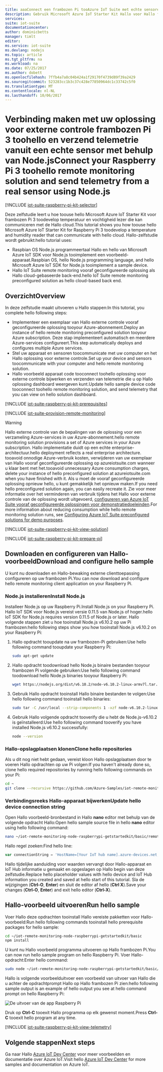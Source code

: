 ```yaml
---
title: aaaConnect een frambozen Pi tooAzure IoT Suite met echte sensoren met behulp van Node.js | Microsoft Docs
description: Gebruik Microsoft Azure IoT Starter Kit Hallo voor Hallo frambozen Pi 3 en Azure IoT Suite. Node.js tooconnect uw oplossing voor externe controle frambozen Pi toohello gebruiken, verzenden van telemetrie van sensoren toohello cloud en toomethods aangeroepen vanuit het dashboard van de oplossing Hallo reageren.
services: 
suite: iot-suite
documentationcenter: 
author: dominicbetts
manager: timlt
editor: 
ms.service: iot-suite
ms.devlang: nodejs
ms.topic: article
ms.tgt_pltfrm: na
ms.workload: na
ms.date: 07/25/2017
ms.author: dobett
ms.openlocfilehash: 7ffb4a7a8c04b424a1f29170f4739d89f39a2429
ms.sourcegitcommit: 523283cc1b3c37c428e77850964dc1c33742c5f0
ms.translationtype: MT
ms.contentlocale: nl-NL
ms.lasthandoff: 10/06/2017
---
```

# <a name="connect-your-raspberry-pi-3-toohello-remote-monitoring-solution-and-send-telemetry-from-a-real-sensor-using-nodejs"></a><span data-ttu-id="9bef7-104">Verbinding maken met uw oplossing voor externe controle frambozen Pi 3 toohello en verzend telemetrie vanuit een echte sensor met behulp van Node.js</span><span class="sxs-lookup"><span data-stu-id="9bef7-104">Connect your Raspberry Pi 3 toohello remote monitoring solution and send telemetry from a real sensor using Node.js</span></span>

[!INCLUDE [iot-suite-raspberry-pi-kit-selector](../../includes/iot-suite-raspberry-pi-kit-selector.md)]

<span data-ttu-id="9bef7-105">Deze zelfstudie leert u hoe toouse hello Microsoft Azure IoT Starter Kit voor frambozen Pi 3 toodevelop temperatuur en vochtigheid lezer die kan communiceren met de Hallo cloud.</span><span class="sxs-lookup"><span data-stu-id="9bef7-105">This tutorial shows you how toouse hello Microsoft Azure IoT Starter Kit for Raspberry Pi 3 toodevelop a temperature and humidity reader that can communicate with hello cloud.</span></span> <span data-ttu-id="9bef7-106">Hallo-zelfstudie wordt gebruikt:</span><span class="sxs-lookup"><span data-stu-id="9bef7-106">hello tutorial uses:</span></span>

- <span data-ttu-id="9bef7-107">Raspbian OS Node.js programmeertaal Hallo en hello van Microsoft Azure IoT SDK voor Node.js tooimplement een voorbeeld-apparaat.</span><span class="sxs-lookup"><span data-stu-id="9bef7-107">Raspbian OS, hello Node.js programming language, and hello Microsoft Azure IoT SDK for Node.js tooimplement a sample device.</span></span>
- <span data-ttu-id="9bef7-108">Hallo IoT Suite remote monitoring vooraf geconfigureerde oplossing als Hallo cloud-gebaseerde back-end.</span><span class="sxs-lookup"><span data-stu-id="9bef7-108">hello IoT Suite remote monitoring preconfigured solution as hello cloud-based back end.</span></span>

## <a name="overview"></a><span data-ttu-id="9bef7-109">Overzicht</span><span class="sxs-lookup"><span data-stu-id="9bef7-109">Overview</span></span>

<span data-ttu-id="9bef7-110">In deze zelfstudie maakt uitvoeren u Hallo stappen:</span><span class="sxs-lookup"><span data-stu-id="9bef7-110">In this tutorial, you complete hello following steps:</span></span>

- <span data-ttu-id="9bef7-111">Implementeer een exemplaar van Hallo externe controle vooraf geconfigureerde oplossing tooyour Azure-abonnement.</span><span class="sxs-lookup"><span data-stu-id="9bef7-111">Deploy an instance of hello remote monitoring preconfigured solution tooyour Azure subscription.</span></span> <span data-ttu-id="9bef7-112">Deze stap implementeert automatisch en meerdere Azure-services configureert.</span><span class="sxs-lookup"><span data-stu-id="9bef7-112">This step automatically deploys and configures multiple Azure services.</span></span>
- <span data-ttu-id="9bef7-113">Stel uw apparaat en sensoren toocommunicate met uw computer en het Hallo oplossing voor externe controle.</span><span class="sxs-lookup"><span data-stu-id="9bef7-113">Set up your device and sensors toocommunicate with your computer and hello remote monitoring solution.</span></span>
- <span data-ttu-id="9bef7-114">Hallo voorbeeld apparaat code tooconnect toohello oplossing voor externe controle bijwerken en verzenden van telemetrie die u op Hallo oplossing dashboard weergeven kunt.</span><span class="sxs-lookup"><span data-stu-id="9bef7-114">Update hello sample device code tooconnect toohello remote monitoring solution, and send telemetry that you can view on hello solution dashboard.</span></span>

[!INCLUDE [iot-suite-raspberry-pi-kit-prerequisites](../../includes/iot-suite-raspberry-pi-kit-prerequisites.md)]

[!INCLUDE [iot-suite-provision-remote-monitoring](../../includes/iot-suite-provision-remote-monitoring.md)]

> [!WARNING]
> <span data-ttu-id="9bef7-115">Hallo externe controle van de bepalingen van de oplossing voor een verzameling Azure-services in uw Azure-abonnement.</span><span class="sxs-lookup"><span data-stu-id="9bef7-115">hello remote monitoring solution provisions a set of Azure services in your Azure subscription.</span></span> <span data-ttu-id="9bef7-116">Hallo implementatie duidt op een echte enterprise-architectuur.</span><span class="sxs-lookup"><span data-stu-id="9bef7-116">hello deployment reflects a real enterprise architecture.</span></span> <span data-ttu-id="9bef7-117">tooavoid onnodige Azure-verbruik kosten, verwijderen van uw exemplaar van Hallo vooraf geconfigureerde oplossing op azureiotsuite.com wanneer u klaar bent met het.</span><span class="sxs-lookup"><span data-stu-id="9bef7-117">tooavoid unnecessary Azure consumption charges, delete your instance of hello preconfigured solution at azureiotsuite.com when you have finished with it.</span></span> <span data-ttu-id="9bef7-118">Als u moet de vooraf geconfigureerde oplossing opnieuw hello, u kunt gemakkelijk het opnieuw maken.</span><span class="sxs-lookup"><span data-stu-id="9bef7-118">If you need hello preconfigured solution again, you can easily recreate it.</span></span> <span data-ttu-id="9bef7-119">Zie voor meer informatie over het verminderen van verbruik tijdens het Hallo voor externe controle van de oplossing wordt uitgevoerd, [configureren van Azure IoT Suite vooraf geconfigureerde oplossingen voor demonstratiedoeleinden][lnk-demo-config].</span><span class="sxs-lookup"><span data-stu-id="9bef7-119">For more information about reducing consumption while hello remote monitoring solution runs, see [Configuring Azure IoT Suite preconfigured solutions for demo purposes][lnk-demo-config].</span></span>

[!INCLUDE [iot-suite-raspberry-pi-kit-view-solution](../../includes/iot-suite-raspberry-pi-kit-view-solution.md)]

[!INCLUDE [iot-suite-raspberry-pi-kit-prepare-pi](../../includes/iot-suite-raspberry-pi-kit-prepare-pi.md)]

## <a name="download-and-configure-hello-sample"></a><span data-ttu-id="9bef7-120">Downloaden en configureren van Hallo-voorbeeld</span><span class="sxs-lookup"><span data-stu-id="9bef7-120">Download and configure hello sample</span></span>

<span data-ttu-id="9bef7-121">U kunt nu downloaden en Hallo-bewaking externe clienttoepassing configureren op uw frambozen Pi.</span><span class="sxs-lookup"><span data-stu-id="9bef7-121">You can now download and configure hello remote monitoring client application on your Raspberry Pi.</span></span>

### <a name="install-nodejs"></a><span data-ttu-id="9bef7-122">Node.js installeren</span><span class="sxs-lookup"><span data-stu-id="9bef7-122">Install Node.js</span></span>

<span data-ttu-id="9bef7-123">Installeer Node.js op uw Raspberry Pi.</span><span class="sxs-lookup"><span data-stu-id="9bef7-123">Install Node.js on your Raspberry Pi.</span></span> <span data-ttu-id="9bef7-124">Hallo IoT SDK voor Node.js vereist versie 0.11.5 van Node.js of hoger.</span><span class="sxs-lookup"><span data-stu-id="9bef7-124">hello IoT SDK for Node.js requires version 0.11.5 of Node.js or later.</span></span> <span data-ttu-id="9bef7-125">Hallo volgende stappen ziet u hoe tooinstall Node.js v6.10.2 op uw Pi frambozen:</span><span class="sxs-lookup"><span data-stu-id="9bef7-125">hello following steps show you how tooinstall Node.js v6.10.2 on your Raspberry Pi:</span></span>

1. <span data-ttu-id="9bef7-126">Hallo opdracht tooupdate na uw frambozen-Pi gebruiken:</span><span class="sxs-lookup"><span data-stu-id="9bef7-126">Use hello following command tooupdate your Raspberry Pi:</span></span>

    ```sh
    sudo apt-get update
    ```

1. <span data-ttu-id="9bef7-127">Hallo opdracht toodownload hello Node.js binaire bestanden tooyour frambozen Pi volgende gebruiken:</span><span class="sxs-lookup"><span data-stu-id="9bef7-127">Use hello following command toodownload hello Node.js binaries tooyour Raspberry Pi:</span></span>

    ```sh
    wget https://nodejs.org/dist/v6.10.2/node-v6.10.2-linux-armv7l.tar.gz
    ```

1. <span data-ttu-id="9bef7-128">Gebruik Hallo opdracht tooinstall Hallo binaire bestanden te volgen:</span><span class="sxs-lookup"><span data-stu-id="9bef7-128">Use hello following command tooinstall hello binaries:</span></span>

    ```sh
    sudo tar -C /usr/local --strip-components 1 -xzf node-v6.10.2-linux-armv7l.tar.gz
    ```

1. <span data-ttu-id="9bef7-129">Gebruik Hallo volgende opdracht tooverify die u hebt de Node.js-v6.10.2 is geïnstalleerd:</span><span class="sxs-lookup"><span data-stu-id="9bef7-129">Use hello following command tooverify you have installed Node.js v6.10.2 successfully:</span></span>

    ```sh
    node --version
    ```

### <a name="clone-hello-repositories"></a><span data-ttu-id="9bef7-130">Hallo-opslagplaatsen klonen</span><span class="sxs-lookup"><span data-stu-id="9bef7-130">Clone hello repositories</span></span>

<span data-ttu-id="9bef7-131">Als u dit nog niet hebt gedaan, vereist kloon Hallo opslagplaatsen door te voeren Hallo opdrachten op uw Pi volgen:</span><span class="sxs-lookup"><span data-stu-id="9bef7-131">If you haven't already done so, clone hello required repositories by running hello following commands on your Pi:</span></span>

```sh
cd ~
git clone --recursive https://github.com/Azure-Samples/iot-remote-monitoring-node-raspberrypi-getstartedkit.git`
```

### <a name="update-hello-device-connection-string"></a><span data-ttu-id="9bef7-132">Verbindingsreeks Hallo-apparaat bijwerken</span><span class="sxs-lookup"><span data-stu-id="9bef7-132">Update hello device connection string</span></span>

<span data-ttu-id="9bef7-133">Open Hallo voorbeeld-bronbestand in Hallo **nano** editor met behulp van de volgende opdracht Hallo:</span><span class="sxs-lookup"><span data-stu-id="9bef7-133">Open hello sample source file in hello **nano** editor using hello following command:</span></span>

```sh
nano ~/iot-remote-monitoring-node-raspberrypi-getstartedkit/basic/remote_monitoring.js
```

<span data-ttu-id="9bef7-134">Hallo regel zoeken:</span><span class="sxs-lookup"><span data-stu-id="9bef7-134">Find hello line:</span></span>

```javascript
var connectionString = 'HostName=[Your IoT hub name].azure-devices.net;DeviceId=[Your device id];SharedAccessKey=[Your device key]';
```

<span data-ttu-id="9bef7-135">Hallo tijdelijke aanduiding voor waarden vervangt door Hallo-apparaat en IoT Hub informatie u gemaakt en opgeslagen op Hallo begin van deze zelfstudie.</span><span class="sxs-lookup"><span data-stu-id="9bef7-135">Replace hello placeholder values with hello device and IoT Hub information you created and saved at hello start of this tutorial.</span></span> <span data-ttu-id="9bef7-136">Sla de wijzigingen (**Ctrl-O**, **Enter**) en sluit de editor af hello (**Ctrl X**).</span><span class="sxs-lookup"><span data-stu-id="9bef7-136">Save your changes (**Ctrl-O**, **Enter**) and exit hello editor (**Ctrl-X**).</span></span>

## <a name="run-hello-sample"></a><span data-ttu-id="9bef7-137">Hallo-voorbeeld uitvoeren</span><span class="sxs-lookup"><span data-stu-id="9bef7-137">Run hello sample</span></span>

<span data-ttu-id="9bef7-138">Voer Hallo deze opdrachten tooinstall Hallo vereiste pakketten voor Hallo-voorbeeld:</span><span class="sxs-lookup"><span data-stu-id="9bef7-138">Run hello following commands tooinstall hello prerequisite packages for hello sample:</span></span>

```sh
cd ~/iot-remote-monitoring-node-raspberrypi-getstartedkit/basic
npm install
```

<span data-ttu-id="9bef7-139">U kunt nu Hallo voorbeeld programma uitvoeren op Hallo frambozen Pi.</span><span class="sxs-lookup"><span data-stu-id="9bef7-139">You can now run hello sample program on hello Raspberry Pi.</span></span> <span data-ttu-id="9bef7-140">Voer Hallo-opdracht:</span><span class="sxs-lookup"><span data-stu-id="9bef7-140">Enter hello command:</span></span>

```sh
sudo node ~/iot-remote-monitoring-node-raspberrypi-getstartedkit/basic/remote_monitoring.js
```

<span data-ttu-id="9bef7-141">Hallo is volgende voorbeelduitvoer een voorbeeld van uitvoer van Hallo die u achter de opdrachtprompt Hallo op Hallo frambozen Pi zien:</span><span class="sxs-lookup"><span data-stu-id="9bef7-141">hello following sample output is an example of hello output you see at hello command prompt on hello Raspberry Pi:</span></span>

![De uitvoer van de app Raspberry Pi][img-raspberry-output]

<span data-ttu-id="9bef7-143">Druk op **Ctrl-C** tooexit Hallo programma op elk gewenst moment.</span><span class="sxs-lookup"><span data-stu-id="9bef7-143">Press **Ctrl-C** tooexit hello program at any time.</span></span>

[!INCLUDE [iot-suite-raspberry-pi-kit-view-telemetry](../../includes/iot-suite-raspberry-pi-kit-view-telemetry.md)]

## <a name="next-steps"></a><span data-ttu-id="9bef7-144">Volgende stappen</span><span class="sxs-lookup"><span data-stu-id="9bef7-144">Next steps</span></span>

<span data-ttu-id="9bef7-145">Ga naar Hallo [Azure IoT Dev Center](https://azure.microsoft.com/develop/iot/) voor meer voorbeelden en documentatie over Azure IoT.</span><span class="sxs-lookup"><span data-stu-id="9bef7-145">Visit hello [Azure IoT Dev Center](https://azure.microsoft.com/develop/iot/) for more samples and documentation on Azure IoT.</span></span>

[img-raspberry-output]: ./media/iot-suite-raspberry-pi-kit-node-get-started-basic/app-output.png

[lnk-demo-config]: https://github.com/Azure/azure-iot-remote-monitoring/blob/master/Docs/configure-preconfigured-demo.md

